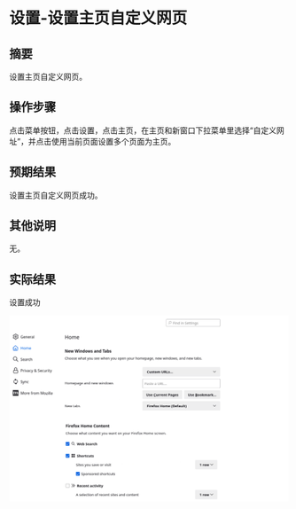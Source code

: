 # 设置-设置主页自定义网页

## 摘要

设置主页自定义网页。

## 操作步骤

点击菜单按钮，点击设置，点击主页，在主页和新窗口下拉菜单里选择“自定义网址”，并点击使用当前页面设置多个页面为主页。

## 预期结果

设置主页自定义网页成功。

## 其他说明

无。

## 实际结果

设置成功

![alt text](image-56.png)
